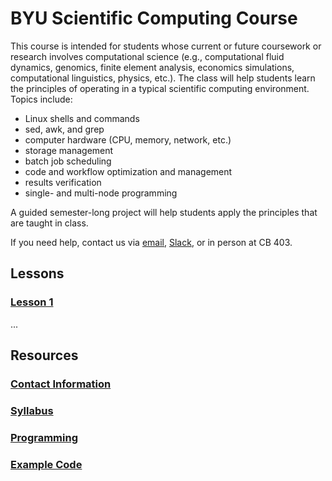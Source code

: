# BYU Scientific Computing Course

This course is intended for students whose current or future coursework or research involves computational science (e.g., computational fluid dynamics, genomics, finite element analysis, economics simulations, computational linguistics, physics, etc.). The class will help students learn the principles of operating in a typical scientific computing environment. Topics include:

- Linux shells and commands
- sed, awk, and grep
- computer hardware (CPU, memory, network, etc.)
- storage management
- batch job scheduling
- code and workflow optimization and management
- results verification
- single- and multi-node programming

A guided semester-long project will help students apply the principles that are taught in class.

If you need help, contact us via [email](mailto:scicompcourse@byu.edu), [Slack](https://byu-sci-comp.slack.com), or in person at CB 403.

## Lessons

### [Lesson 1](/lessons/1.md)
...

## Resources

### [Contact Information](misc/contact.md)
### [Syllabus](misc/syllabus.md)
### [Programming](misc/programming-resources.md)
### [Example Code](misc/example-code.md)